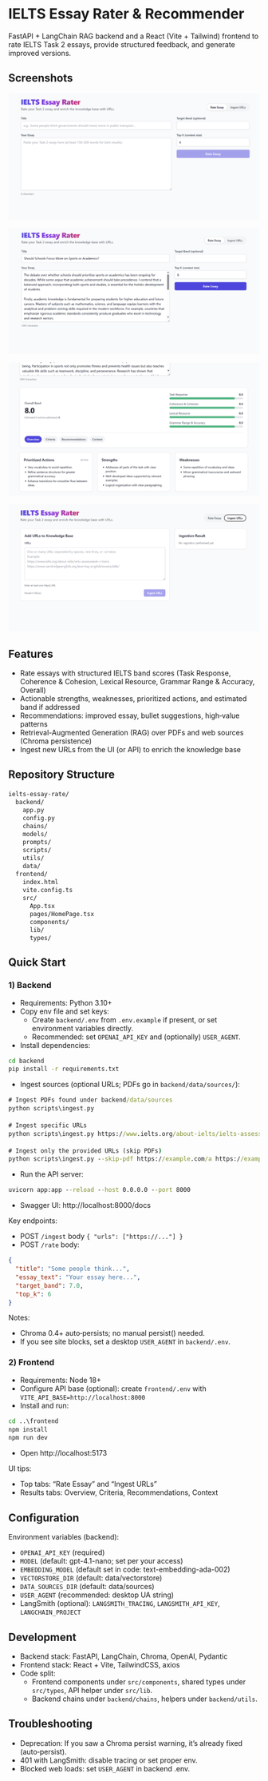 # IELTS Essay Rater & Recommender

FastAPI + LangChain RAG backend and a React (Vite + Tailwind) frontend to rate IELTS Task 2 essays, provide structured feedback, and generate improved versions.

## Screenshots
![App demo showing rating and recommendations](demo/1.png)

![Home - Rate Essay](demo/2.png)

![Results - Recommendations](demo/3.png)

![Ingest URLs](demo/4.png)

## Features
- Rate essays with structured IELTS band scores (Task Response, Coherence & Cohesion, Lexical Resource, Grammar Range & Accuracy, Overall)
- Actionable strengths, weaknesses, prioritized actions, and estimated band if addressed
- Recommendations: improved essay, bullet suggestions, high‑value patterns
- Retrieval-Augmented Generation (RAG) over PDFs and web sources (Chroma persistence)
- Ingest new URLs from the UI (or API) to enrich the knowledge base

## Repository Structure
```
ielts-essay-rate/
  backend/
    app.py
    config.py
    chains/
    models/
    prompts/
    scripts/
    utils/
    data/
  frontend/
    index.html
    vite.config.ts
    src/
      App.tsx
      pages/HomePage.tsx
      components/
      lib/
      types/
```

## Quick Start

### 1) Backend
- Requirements: Python 3.10+
- Copy env file and set keys:
  - Create `backend/.env` from `.env.example` if present, or set environment variables directly.
  - Recommended: set `OPENAI_API_KEY` and (optionally) `USER_AGENT`.
- Install dependencies:
```cmd
cd backend
pip install -r requirements.txt
```
- Ingest sources (optional URLs; PDFs go in `backend/data/sources/`):
```cmd
# Ingest PDFs found under backend/data/sources
python scripts\ingest.py

# Ingest specific URLs
python scripts\ingest.py https://www.ielts.org/about-ielts/ielts-assessment-criteria

# Ingest only the provided URLs (skip PDFs)
python scripts\ingest.py --skip-pdf https://example.com/a https://example.com/b
```
- Run the API server:
```cmd
uvicorn app:app --reload --host 0.0.0.0 --port 8000
```
- Swagger UI: http://localhost:8000/docs

Key endpoints:
- POST `/ingest` body `{ "urls": ["https://..."] }`
- POST `/rate` body:
```json
{
  "title": "Some people think...",
  "essay_text": "Your essay here...",
  "target_band": 7.0,
  "top_k": 6
}
```

Notes:
- Chroma 0.4+ auto‑persists; no manual persist() needed.
- If you see site blocks, set a desktop `USER_AGENT` in `backend/.env`.

### 2) Frontend
- Requirements: Node 18+
- Configure API base (optional): create `frontend/.env` with `VITE_API_BASE=http://localhost:8000`
- Install and run:
```cmd
cd ..\frontend
npm install
npm run dev
```
- Open http://localhost:5173

UI tips:
- Top tabs: “Rate Essay” and “Ingest URLs”
- Results tabs: Overview, Criteria, Recommendations, Context

## Configuration
Environment variables (backend):
- `OPENAI_API_KEY` (required)
- `MODEL` (default: gpt-4.1-nano; set per your access)
- `EMBEDDING_MODEL` (default set in code: text-embedding-ada-002)
- `VECTORSTORE_DIR` (default: data/vectorstore)
- `DATA_SOURCES_DIR` (default: data/sources)
- `USER_AGENT` (recommended: desktop UA string)
- LangSmith (optional): `LANGSMITH_TRACING`, `LANGSMITH_API_KEY`, `LANGCHAIN_PROJECT`

## Development
- Backend stack: FastAPI, LangChain, Chroma, OpenAI, Pydantic
- Frontend stack: React + Vite, TailwindCSS, axios
- Code split: 
  - Frontend components under `src/components`, shared types under `src/types`, API helper under `src/lib`.
  - Backend chains under `backend/chains`, helpers under `backend/utils`.

## Troubleshooting
- Deprecation: If you saw a Chroma persist warning, it’s already fixed (auto‑persist).
- 401 with LangSmith: disable tracing or set proper env.
- Blocked web loads: set `USER_AGENT` in backend .env.

